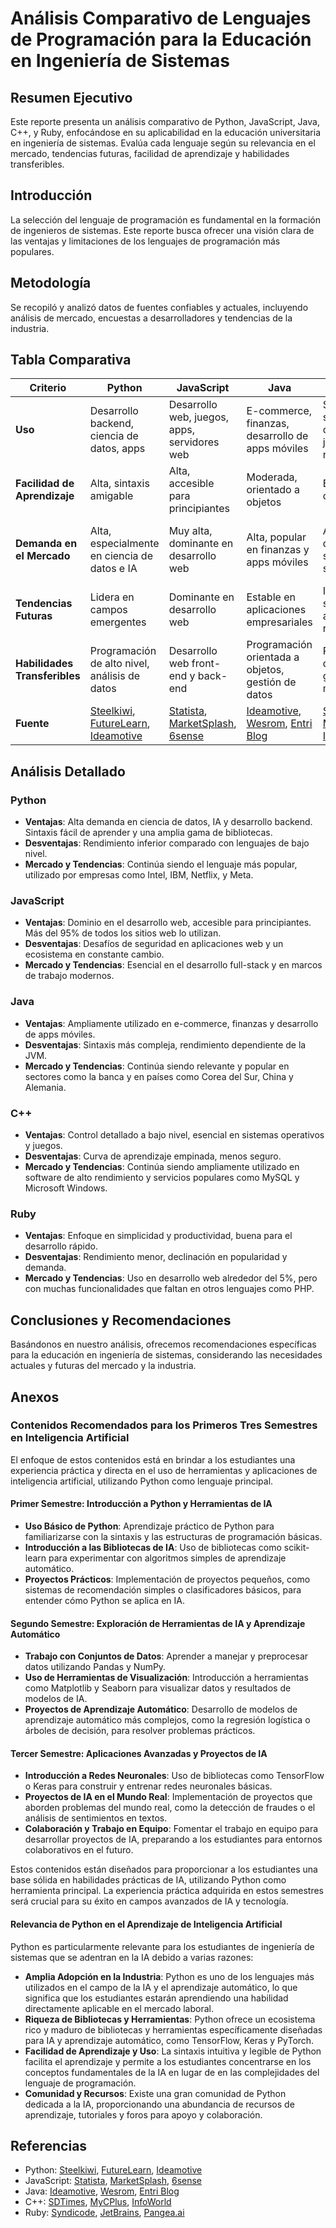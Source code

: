 # Análisis Comparativo de Lenguajes de Programación para la Educación en Ingeniería de Sistemas

## Resumen Ejecutivo
Este reporte presenta un análisis comparativo de Python, JavaScript, Java, C++, y Ruby, enfocándose en su aplicabilidad en la educación universitaria en ingeniería de sistemas. Evalúa cada lenguaje según su relevancia en el mercado, tendencias futuras, facilidad de aprendizaje y habilidades transferibles.

## Introducción
La selección del lenguaje de programación es fundamental en la formación de ingenieros de sistemas. Este reporte busca ofrecer una visión clara de las ventajas y limitaciones de los lenguajes de programación más populares.

## Metodología
Se recopiló y analizó datos de fuentes confiables y actuales, incluyendo análisis de mercado, encuestas a desarrolladores y tendencias de la industria.

## Tabla Comparativa

| Criterio       | Python | JavaScript | Java | C++ | Ruby |
|----------------|--------|------------|------|-----|------|
| **Uso**        | Desarrollo backend, ciencia de datos, apps | Desarrollo web, juegos, apps, servidores web | E-commerce, finanzas, desarrollo de apps móviles | Software, sistemas operativos, juegos, navegadores | Desarrollo web, proyectos de gestión de servidores |
| **Facilidad de Aprendizaje** | Alta, sintaxis amigable | Alta, accesible para principiantes | Moderada, orientado a objetos | Baja, sintaxis compleja | Moderada, enfocada en simplicidad |
| **Demanda en el Mercado** | Alta, especialmente en ciencia de datos e IA | Muy alta, dominante en desarrollo web | Alta, popular en finanzas y apps móviles | Alta en desarrollo de sistemas y software | Declinante, menor demanda en comparación con otros |
| **Tendencias Futuras** | Lidera en campos emergentes | Dominante en desarrollo web | Estable en aplicaciones empresariales | Importante en sistemas de alto rendimiento | Declinación gradual en preferencia |
| **Habilidades Transferibles** | Programación de alto nivel, análisis de datos | Desarrollo web front-end y back-end | Programación orientada a objetos, gestión de datos | Programación de bajo nivel, gestión de memoria | Desarrollo rápido de aplicaciones, scripting |
| **Fuente**     | [Steelkiwi](https://steelkiwi.com/blog/python-by-the-numbers/), [FutureLearn](https://www.futurelearn.com/info/blog/python-insights-job-and-market-growth-statistics), [Ideamotive](https://www.ideamotive.co/blog/python-today) | [Statista](https://www.statista.com/statistics/1124699/worldwide-software-developer-most-used-languages/), [MarketSplash](https://marketsplash.com/javascript-statistics/), [6sense](https://6sense.com/market-share/javascript) | [Ideamotive](https://www.ideamotive.co/blog/is-java-still-relevant), [Wesrom](https://wesrom.com/blog/is-java-still-relevant-in-2023-pros-and-cons/), [Entri Blog](https://entri.app/blog/is-java-still-relevant/) | [SDTimes](https://sdtimes.com/development/more-than-35-years-later-why-is-c-still-so-popular/), [MyCPlus](https://www.mycplus.com/featured-articles/the-enduring-relevance-of-c-c-in-todays-tech-landscape/), [InfoWorld](https://www.infoworld.com/article/3679392/c-still-shining-in-language-popularity-index.html) | [Syndicode](https://syndicode.com/2022/06/14/is-ruby-development-still-relevant-in-2022/), [JetBrains](https://www.jetbrains.com/lp/devecosystem-2022/ruby/), [Pangea.ai](https://pangea.ai/blog/a-glimpse-into-the-future-of-ruby-development/) |

## Análisis Detallado

### Python
- **Ventajas**: Alta demanda en ciencia de datos, IA y desarrollo backend. Sintaxis fácil de aprender y una amplia gama de bibliotecas.
- **Desventajas**: Rendimiento inferior comparado con lenguajes de bajo nivel.
- **Mercado y Tendencias**: Continúa siendo el lenguaje más popular, utilizado por empresas como Intel, IBM, Netflix, y Meta.

### JavaScript
- **Ventajas**: Dominio en el desarrollo web, accesible para principiantes. Más del 95% de todos los sitios web lo utilizan.
- **Desventajas**: Desafíos de seguridad en aplicaciones web y un ecosistema en constante cambio.
- **Mercado y Tendencias**: Esencial en el desarrollo full-stack y en marcos de trabajo modernos.

### Java
- **Ventajas**: Ampliamente utilizado en e-commerce, finanzas y desarrollo de apps móviles.
- **Desventajas**: Sintaxis más compleja, rendimiento dependiente de la JVM.
- **Mercado y Tendencias**: Continúa siendo relevante y popular en sectores como la banca y en países como Corea del Sur, China y Alemania.

### C++
- **Ventajas**: Control detallado a bajo nivel, esencial en sistemas operativos y juegos.
- **Desventajas**: Curva de aprendizaje empinada, menos seguro.
- **Mercado y Tendencias**: Continúa siendo ampliamente utilizado en software de alto rendimiento y servicios populares como MySQL y Microsoft Windows.

### Ruby
- **Ventajas**: Enfoque en simplicidad y productividad, buena para el desarrollo rápido.
- **Desventajas**: Rendimiento menor, declinación en popularidad y demanda.
- **Mercado y Tendencias**: Uso en desarrollo web alrededor del 5%, pero con muchas funcionalidades que faltan en otros lenguajes como PHP.

## Conclusiones y Recomendaciones
Basándonos en nuestro análisis, ofrecemos recomendaciones específicas para la educación en ingeniería de sistemas, considerando las necesidades actuales y futuras del mercado y la industria.


## Anexos

### Contenidos Recomendados para los Primeros Tres Semestres en Inteligencia Artificial

El enfoque de estos contenidos está en brindar a los estudiantes una experiencia práctica y directa en el uso de herramientas y aplicaciones de inteligencia artificial, utilizando Python como lenguaje principal.

#### Primer Semestre: Introducción a Python y Herramientas de IA

- **Uso Básico de Python**: Aprendizaje práctico de Python para familiarizarse con la sintaxis y las estructuras de programación básicas.
- **Introducción a las Bibliotecas de IA**: Uso de bibliotecas como scikit-learn para experimentar con algoritmos simples de aprendizaje automático.
- **Proyectos Prácticos**: Implementación de proyectos pequeños, como sistemas de recomendación simples o clasificadores básicos, para entender cómo Python se aplica en IA.

#### Segundo Semestre: Exploración de Herramientas de IA y Aprendizaje Automático

- **Trabajo con Conjuntos de Datos**: Aprender a manejar y preprocesar datos utilizando Pandas y NumPy.
- **Uso de Herramientas de Visualización**: Introducción a herramientas como Matplotlib y Seaborn para visualizar datos y resultados de modelos de IA.
- **Proyectos de Aprendizaje Automático**: Desarrollo de modelos de aprendizaje automático más complejos, como la regresión logística o árboles de decisión, para resolver problemas prácticos.

#### Tercer Semestre: Aplicaciones Avanzadas y Proyectos de IA

- **Introducción a Redes Neuronales**: Uso de bibliotecas como TensorFlow o Keras para construir y entrenar redes neuronales básicas.
- **Proyectos de IA en el Mundo Real**: Implementación de proyectos que aborden problemas del mundo real, como la detección de fraudes o el análisis de sentimientos en textos.
- **Colaboración y Trabajo en Equipo**: Fomentar el trabajo en equipo para desarrollar proyectos de IA, preparando a los estudiantes para entornos colaborativos en el futuro.

Estos contenidos están diseñados para proporcionar a los estudiantes una base sólida en habilidades prácticas de IA, utilizando Python como herramienta principal. La experiencia práctica adquirida en estos semestres será crucial para su éxito en campos avanzados de IA y tecnología.

#### Relevancia de Python en el Aprendizaje de Inteligencia Artificial
Python es particularmente relevante para los estudiantes de ingeniería de sistemas que se adentran en la IA debido a varias razones:
- **Amplia Adopción en la Industria**: Python es uno de los lenguajes más utilizados en el campo de la IA y el aprendizaje automático, lo que significa que los estudiantes estarán aprendiendo una habilidad directamente aplicable en el mercado laboral.
- **Riqueza de Bibliotecas y Herramientas**: Python ofrece un ecosistema rico y maduro de bibliotecas y herramientas específicamente diseñadas para IA y aprendizaje automático, como TensorFlow, Keras y PyTorch.
- **Facilidad de Aprendizaje y Uso**: La sintaxis intuitiva y legible de Python facilita el aprendizaje y permite a los estudiantes concentrarse en los conceptos fundamentales de la IA en lugar de en las complejidades del lenguaje de programación.
- **Comunidad y Recursos**: Existe una gran comunidad de Python dedicada a la IA, proporcionando una abundancia de recursos de aprendizaje, tutoriales y foros para apoyo y colaboración.


## Referencias
- Python: [Steelkiwi](https://steelkiwi.com/blog/python-by-the-numbers/), [FutureLearn](https://www.futurelearn.com/info/blog/python-insights-job-and-market-growth-statistics), [Ideamotive](https://www.ideamotive.co/blog/python-today)
- JavaScript: [Statista](https://www.statista.com/statistics/1124699/worldwide-software-developer-most-used-languages/), [MarketSplash](https://marketsplash.com/javascript-statistics/), [6sense](https://6sense.com/market-share/javascript)
- Java: [Ideamotive](https://www.ideamotive.co/blog/is-java-still-relevant), [Wesrom](https://wesrom.com/blog/is-java-still-relevant-in-2023-pros-and-cons/), [Entri Blog](https://entri.app/blog/is-java-still-relevant/)
- C++: [SDTimes](https://sdtimes.com/development/more-than-35-years-later-why-is-c-still-so-popular/), [MyCPlus](https://www.mycplus.com/featured-articles/the-enduring-relevance-of-c-c-in-todays-tech-landscape/), [InfoWorld](https://www.infoworld.com/article/3679392/c-still-shining-in-language-popularity-index.html)
- Ruby: [Syndicode](https://syndicode.com/2022/06/14/is-ruby-development-still-relevant-in-2022/), [JetBrains](https://www.jetbrains.com/lp/devecosystem-2022/ruby/), [Pangea.ai](https://pangea.ai/blog/a-glimpse-into-the-future-of-ruby-development/)
